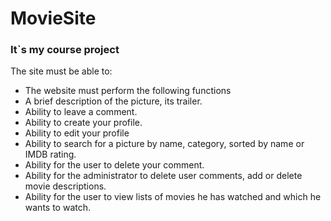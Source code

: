 # MovieSite
### It`s my  course project
The site must be able to:
- The website must perform the following functions
- A brief description of the picture, its trailer.
- Ability to leave a comment.
- Ability to create your profile.
- Ability to edit your profile
- Ability to search for a picture by name, category, sorted by name or IMDB rating.
- Ability for the user to delete your comment.
- Ability for the administrator to delete user comments, add or delete movie descriptions.
- Ability for the user to view lists of movies he has watched and which he wants to watch.
